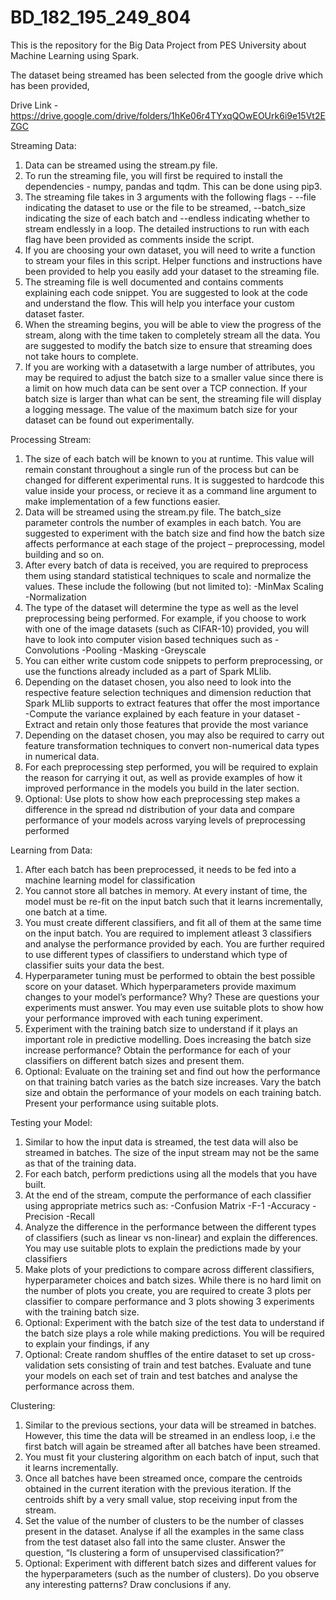# BD_182_195_249_804
This is the repository for the Big Data Project from PES University about Machine Learning using Spark.

The dataset being streamed has been selected from the google drive which has been provided,

Drive Link - https://drive.google.com/drive/folders/1hKe06r4TYxqQOwEOUrk6i9e15Vt2EZGC

Streaming Data:

1. Data can be streamed using the stream.py file.
2. To run the streaming file, you will first be required to install the dependencies - numpy, pandas and tqdm. This can be done using pip3.
3. The streaming file takes in 3 arguments with the following flags - --file indicating the dataset to use or the file to be streamed, --batch_size indicating the size of each batch and --endless indicating whether to stream endlessly in a loop. The detailed instructions to run with each flag have been provided as comments inside the script.
4. If you are choosing your own dataset, you will need to write a function to stream your files in this script. Helper functions and instructions have been provided to help you easily add your dataset to the streaming file.
5. The streaming file is well documented and contains comments explaining each code snippet. You are suggested to look at the code and understand the flow. This will help you interface your custom dataset faster.
6. When the streaming begins, you will be able to view the progress of the stream, along with the time taken to completely stream all the data. You are suggested to modify the batch size to ensure that streaming does not take hours to complete.
7. If you are working with a datasetwith a large number of attributes, you may be required to adjust the batch size to a smaller value since there is a limit on how much data can be sent over a TCP connection. If your batch size is larger than what can be sent, the streaming file will display a logging message. The value of the maximum batch size for your dataset can be found out experimentally.


Processing Stream:

1. The size of each batch will be known to you at runtime. This value will remain constant throughout a single run of the process but can be changed for different experimental runs. It is suggested to hardcode this value inside your process, or recieve it as a command line argument to make implementation of a few functions easier.
2. Data will be streamed using the stream.py file. The batch_size parameter controls the number of examples in each batch. You are suggested to experiment with the batch size and find how the batch size affects performance at each stage of the project – preprocessing, model building and so on.
3. After every batch of data is received, you are required to preprocess them using standard statistical techniques to scale and normalize the values. These include the following (but not limited to):
        -MinMax Scaling
        -Normalization
4. The type of the dataset will determine the type as well as the level preprocessing being performed. For example, if you choose to work with one of the image datasets (such as CIFAR-10) provided, you will have to look into computer vision based techniques such as
        -Convolutions
        -Pooling
        -Masking
        -Greyscale
5. You can either write custom code snippets to perform preprocessing, or use the functions already included as a part of Spark MLlib.
6. Depending on the dataset chosen, you also need to look into the respective feature selection techniques and dimension reduction that Spark MLlib supports to extract features that offer the most importance
      -Compute the variance explained by each feature in your dataset
      -Extract and retain only those features that provide the most variance
7. Depending on the dataset chosen, you may also be required to carry out feature transformation techniques to convert non-numerical data types in numerical data.
8. For each preprocessing step performed, you will be required to explain the reason for carrying it out, as well as provide examples of how it improved performance in the models you build in the later section.
9. Optional: Use plots to show how each preprocessing step makes a difference in the spread nd distribution of your data and compare performance of your models across varying levels of preprocessing performed


Learning from Data:

1. After each batch has been preprocessed, it needs to be fed into a machine learning model for classification
2. You cannot store all batches in memory. At every instant of time, the model must be re-fit on the input batch such that it learns incrementally, one batch at a time.
3. You must create different classifiers, and fit all of them at the same time on the input batch. You are required to implement atleast 3 classifiers and analyse the performance provided by each. You are further required to use different types of classifiers to understand which type of classifier suits your data the best.
4. Hyperparameter tuning must be performed to obtain the best possible score on your dataset. Which hyperparameters provide maximum changes to your model’s performance? Why? These are questions your experiments must answer. You may even use suitable plots to show how your performance improved with each tuning experiment.
5. Experiment with the training batch size to understand if it plays an important role in predictive modelling. Does increasing the batch size increase performance? Obtain the performance for each of your classifiers on different batch sizes and present them.
6. Optional: Evaluate on the training set and find out how the performance on that training batch varies as the batch size increases. Vary the batch size and obtain the performance of your models on each training batch. Present your performance using suitable plots.


Testing your Model:

1. Similar to how the input data is streamed, the test data will also be streamed in batches. The size of the input stream may not be the same as that of the training data.
2. For each batch, perform predictions using all the models that you have built.
3. At the end of the stream, compute the performance of each classifier using appropriate metrics such as:
        -Confusion Matrix
        -F-1
        -Accuracy
        -Precision
        -Recall
4. Analyze the difference in the performance between the different types of classifiers (such as linear vs non-linear) and explain the differences. You may use suitable plots to explain the predictions made by your classifiers
5. Make plots of your predictions to compare across different classifiers, hyperparameter choices and batch sizes. While there is no hard limit on the number of plots you create, you are required to create 3 plots per classifier to compare performance and 3 plots showing 3 experiments with the training batch size.
6. Optional: Experiment with the batch size of the test data to understand if the batch size plays a role while making predictions. You will be required to explain your findings, if any
7. Optional: Create random shuffles of the entire dataset to set up cross-validation sets consisting of train and test batches. Evaluate and tune your models on each set of train and test batches and analyse the performance across them.


Clustering:

1. Similar to the previous sections, your data will be streamed in batches. However, this time the data will be streamed in an endless loop, i.e the first batch will again be streamed after all batches have been streamed.
2. You must fit your clustering algorithm on each batch of input, such that it learns incrementally.
3. Once all batches have been streamed once, compare the centroids obtained in the current iteration with the previous iteration. If the centroids shift by a very small value, stop receiving input from the stream.
4. Set the value of the number of clusters to be the number of classes present in the dataset. Analyse if all the examples in the same class from the test dataset also fall into the same cluster. Answer the question, “Is clustering a form of unsupervised classification?”
5. Optional: Experiment with different batch sizes and different values for the hyperparameters (such as the number of clusters). Do you observe any interesting patterns? Draw conclusions if any.


